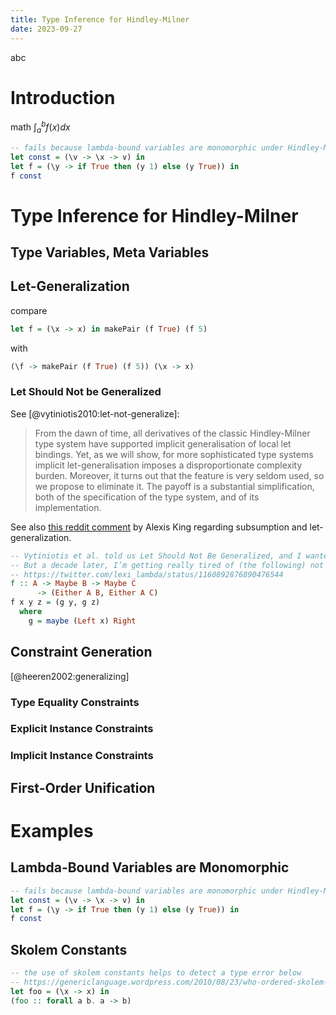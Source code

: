```yaml
---
title: Type Inference for Hindley-Milner
date: 2023-09-27
---
```


abc

# Introduction

math $\int_a^b f(x) dx$

```haskell
-- fails because lambda-bound variables are monomorphic under Hindley-Milner
let const = (\v -> \x -> v) in
let f = (\y -> if True then (y 1) else (y True)) in
f const
```

# Type Inference for Hindley-Milner

## Type Variables, Meta Variables

## Let-Generalization

compare

```haskell {.edit}
let f = (\x -> x) in makePair (f True) (f 5)
```

with

```haskell {.edit}
(\f -> makePair (f True) (f 5)) (\x -> x)
```

### Let Should Not be Generalized

See [@vytiniotis2010:let-not-generalize]:

> From the dawn of time, all derivatives of the classic Hindley-Milner
type system have supported implicit generalisation of local let bindings. Yet, as we will show, for more sophisticated type systems
implicit let-generalisation imposes a disproportionate complexity burden. Moreover, it turns out that the feature is very seldom
used, so we propose to eliminate it. The payoff is a substantial simplification, both of the specification of the type system, and of its
implementation.

See also [this reddit comment](https://www.reddit.com/r/haskell/comments/ujpzx3/was_simplified_subsumption_worth_it_for_industry/i7mn763/?utm_source=share&utm_medium=web3x&utm_name=web3xcss&utm_term=1&utm_content=share_button) by Alexis King regarding subsumption and let-generalization.

```haskell
-- Vytiniotis et al. told us Let Should Not Be Generalized, and I wanted to believe them.
-- But a decade later, I’m getting really tired of (the following) not typechecking.
-- https://twitter.com/lexi_lambda/status/1160892876890476544
f :: A -> Maybe B -> Maybe C
      -> (Either A B, Either A C)
f x y z = (g y, g z)
  where
    g = maybe (Left x) Right
```

## Constraint Generation

[@heeren2002:generalizing]

### Type Equality Constraints

### Explicit Instance Constraints

### Implicit Instance Constraints

## First-Order Unification

# Examples

## Lambda-Bound Variables are Monomorphic

```haskell {.edit}
-- fails because lambda-bound variables are monomorphic under Hindley-Milner
let const = (\v -> \x -> v) in
let f = (\y -> if True then (y 1) else (y True)) in
f const
```

## Skolem Constants

```haskell {.edit}
-- the use of skolem constants helps to detect a type error below
-- https://genericlanguage.wordpress.com/2010/08/23/who-ordered-skolem-constants/
let foo = (\x -> x) in
(foo :: forall a b. a -> b)
```
